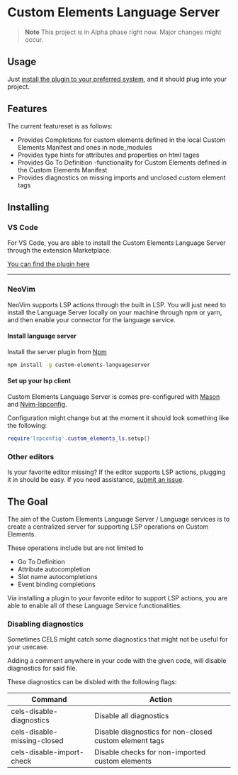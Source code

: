 # Custom Elements Language Server

> **Note**
> This project is in Alpha phase right now. Major changes might occur.

## Usage

Just [install the plugin to your preferred system](https://github.com/Matsuuu/custom-elements-language-server#installing), and it should plug into your project.

## Features

The current featureset is as follows:

-   Provides Completions for custom elements defined in the local Custom Elements Manifest and ones in node_modules
-   Provides type hints for attributes and properties on html tages
-   Provides Go To Definition -functionality for Custom Elements defined in the Custom Elements Manifest
-   Provides diagnostics on missing imports and unclosed custom element tags


## Installing

### VS Code

For VS Code, you are able to install the Custom Elements Language Server through the extension Marketplace.

[You can find the plugin here](https://marketplace.visualstudio.com/items?itemName=Matsuuu.custom-elements-language-server-project)

---

### NeoVim

NeoVim supports LSP actions through the built in LSP. You will just need to install the Language Server locally on your machine through npm or yarn, and then enable your connector for the language service.

#### Install language server

Install the server plugin from [Npm](https://www.npmjs.com/package/custom-elements-languageserver)


```bash
npm install -g custom-elements-languageserver
```

#### Set up your lsp client

Custom Elements Language Server is comes pre-configured with [Mason](https://github.com/williamboman/mason.nvim) and [Nvim-lspconfig](https://github.com/neovim/nvim-lspconfig).

Configuration might change but at the moment it should look something like the following: 

```lua
require'lspconfig'.custom_elements_ls.setup{}
```

### Other editors

Is your favorite editor missing? If the editor supports LSP actions, plugging it in should be easy. If you need assistance, [submit an issue](https://github.com/Matsuuu/custom-elements-language-server/issues/new/choose).

## The Goal

The aim of the Custom Elements Language Server / Language services is to create a centralized server for supporting LSP operations on Custom Elements.

These operations include but are not limited to

-   Go To Definition
-   Attribute autocompletion
-   Slot name autocompletions
-   Event binding completions

Via installing a plugin to your favorite editor to support LSP actions, you are able to enable all of these Language Service functionalities.


### Disabling diagnostics

Sometimes CELS might catch some diagnostics that might not be useful for your usecase.

Adding a comment anywhere in your code with the given code, will disable diagnostics for said file.

These diagnostics can be disbled with the following flags:

| Command                     | Action                                                 |
| --------------------------- | ------------------------------------------------------ |
| cels-disable-diagnostics    | Disable all diagnostics                                |
| cels-disable-missing-closed | Disable diagnostics for non-closed custom element tags |
| cels-disable-import-check   | Disable checks for non-imported custom elements        |
